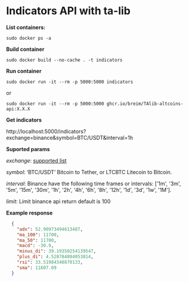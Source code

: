 # Indicators API with ta-lib

**List containers:**

``sudo docker ps -a``

**Build container**

``sudo docker build --no-cache . -t indicators``

**Run container**

``sudo docker run -it --rm -p 5000:5000 indicators``

or

``sudo docker run -it --rm -p 5000:5000 ghcr.io/breim/TAlib-altcoins-api:X.X.X``

**Get indicators**

http://localhost:5000/indicators?exchange=binance&symbol=BTC/USDT&interval=1h

**Suported params**

*exchange*: [supported list](https://github.com/ccxt/ccxt#supported-cryptocurrency-exchange-markets)

*symbol*: ‘BTC/USDT’ Bitcoin to Tether, or LTCBTC Litecoin to Bitcoin.

*interval*: Binance have the following time frames or intervals: ['1m', '3m', '5m', '15m', '30m', '1h', '2h', '4h', '6h', '8h', '12h', '1d', '3d', '1w', '1M'].

*limit*: Limit binance api return default is 100

**Example response**

```json
  {
    "adx": 52.90973494613487,
    "ma_100": 11700,
    "ma_50": 11700,
    "macd": -30.9,
    "minus_di": 39.19350254139547,
    "plus_di": 4.528784884053814,
    "rsi": 33.51984340870133,
    "sma": 11607.09
  }
```
